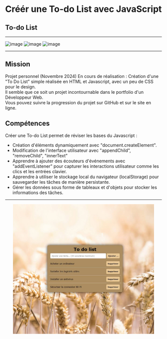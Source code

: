 # Créér une To-do List avec JavaScript  

## To-do List 
 
 --------------

![image](https://img.shields.io/badge/HTML5-E34F26?style=for-the-badge&logo=html5&logoColor=white)
![image](https://img.shields.io/badge/CSS3-1572B6?style=for-the-badge&logo=css3&logoColor=white)
![image](https://img.shields.io/badge/JavaScript-323330?style=for-the-badge&logo=javascript&logoColor=F7DF1E)

--------

## Mission  

Projet personnel (Novembre 2024) En cours de réalisation :
Création d'une "To Do List" simple réalisée en HTML et Javascript, avec un peu de CSS pour le design.  
Il semble que ce soit un projet incontournable dans le portfolio d'un Développeur Web.  
Vous pouvez suivre la progression du projet sur GitHub et sur le site en ligne.
  

## Compétences 
 
Créer une To-do List permet de réviser les bases du Javascript :

* Création d'éléments dynamiquement avec "document.createElement".
* Modification de l'interface utilisateur avec "appendChild", "removeChild", "innerText"
* Apprendre à ajouter des écouteurs d'événements avec "addEventListener" pour capturer les interactions utilisateur comme les clics et les entrées clavier.
* Apprendre à utiliser le stockage local du navigateur (localStorage) pour sauvegarder les tâches de manière persistante.
* Gérer les données sous forme de tableaux et d'objets pour stocker les informations des tâches.

--------

<p align="center" width="100%">
    <img width="90%" src="https://github.com/Bernard-VERA/Simple-To-Do-List/blob/main/todo.jpg"> 
</p>